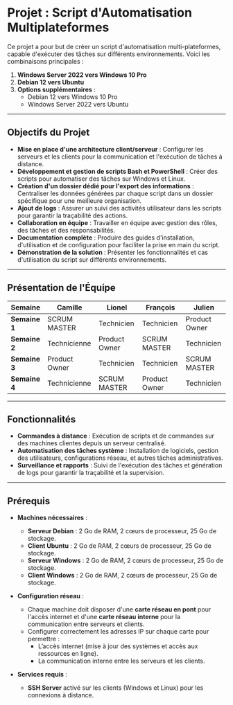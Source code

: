 # Projet : Script d'Automatisation Multiplateformes

Ce projet a pour but de créer un script d'automatisation multi-plateformes, capable d'exécuter des tâches sur différents environnements. Voici les combinaisons principales :

1. **Windows Server 2022 vers Windows 10 Pro**
2. **Debian 12 vers Ubuntu**
3. **Options supplémentaires** :
   - Debian 12 vers Windows 10 Pro
   - Windows Server 2022 vers Ubuntu

---

## Objectifs du Projet

- **Mise en place d'une architecture client/serveur** : Configurer les serveurs et les clients pour la communication et l'exécution de tâches à distance.
- **Développement et gestion de scripts Bash et PowerShell** : Créer des scripts pour automatiser des tâches sur Windows et Linux.
- **Création d'un dossier dédié pour l'export des informations** : Centraliser les données générées par chaque script dans un dossier spécifique pour une meilleure organisation.
- **Ajout de logs** : Assurer un suivi des activités utilisateur dans les scripts pour garantir la traçabilité des actions.
- **Collaboration en équipe** : Travailler en équipe avec gestion des rôles, des tâches et des responsabilités.
- **Documentation complète** : Produire des guides d'installation, d'utilisation et de configuration pour faciliter la prise en main du script.
- **Démonstration de la solution** : Présenter les fonctionnalités et cas d'utilisation du script sur différents environnements.

---

## Présentation de l'Équipe

| Semaine       | Camille          | Lionel          | François         | Julien          |
|---------------|------------------|-----------------|------------------|-----------------|
| **Semaine 1** | SCRUM MASTER     | Technicien      | Technicien       | Product Owner   |
| **Semaine 2** | Technicienne     | Product Owner   | SCRUM MASTER     | Technicien      |
| **Semaine 3** | Product Owner    | Technicien      | Technicien       | SCRUM MASTER    |
| **Semaine 4** | Technicienne     | SCRUM MASTER    | Product Owner    | Technicien      |

---

## Fonctionnalités

- **Commandes à distance** : Exécution de scripts et de commandes sur des machines clientes depuis un serveur centralisé.
- **Automatisation des tâches système** : Installation de logiciels, gestion des utilisateurs, configurations réseau, et autres tâches administratives.
- **Surveillance et rapports** : Suivi de l'exécution des tâches et génération de logs pour garantir la traçabilité et la supervision.

---

## Prérequis

- **Machines nécessaires** :
  - **Serveur Debian** : 2 Go de RAM, 2 cœurs de processeur, 25 Go de stockage.
  - **Client Ubuntu** : 2 Go de RAM, 2 cœurs de processeur, 25 Go de stockage.
  - **Serveur Windows** : 2 Go de RAM, 2 cœurs de processeur, 25 Go de stockage.
  - **Client Windows** : 2 Go de RAM, 2 cœurs de processeur, 25 Go de stockage.

- **Configuration réseau** :
  - Chaque machine doit disposer d'une **carte réseau en pont** pour l'accès internet et d'une **carte réseau interne** pour la communication entre serveurs et clients.
  - Configurer correctement les adresses IP sur chaque carte pour permettre :
    - L’accès internet (mise à jour des systèmes et accès aux ressources en ligne).
    - La communication interne entre les serveurs et les clients.

- **Services requis** :
  - **SSH Server** activé sur les clients (Windows et Linux) pour les connexions à distance.
